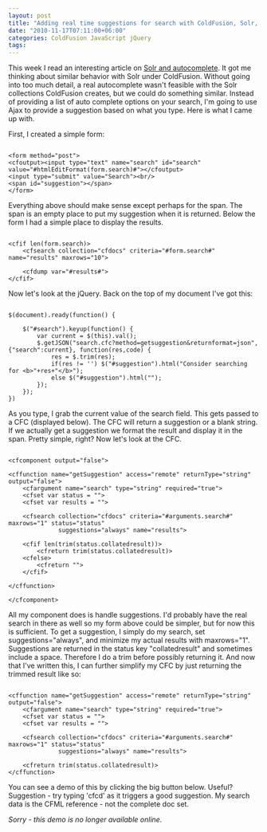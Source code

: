```yaml
---
layout: post
title: "Adding real time suggestions for search with ColdFusion, Solr, and jQuery"
date: "2010-11-17T07:11:00+06:00"
categories: ColdFusion JavaScript jQuery 
tags: 
---
```


This week I read an interesting article on <a href="http://solr.pl/2010/10/18/solr-and-autocomplete-part-1/?lang=en">Solr and autocomplete</a>. It got me thinking about similar behavior with Solr under ColdFusion. Without going into too much detail, a real autocomplete wasn't feasible with the Solr collections ColdFusion creates, but we could do something similar. Instead of providing a list of auto complete options on your search, I'm going to use Ajax to provide a suggestion based on what you type. Here is what I came up with.
<!--more-->
<p>

First, I created a simple form:

<p>

<pre><code class="language-markup">
&lt;form method="post"&gt;
&lt;cfoutput&gt;&lt;input type="text" name="search" id="search" value="#htmlEditFormat(form.search)#"&gt;&lt;/cfoutput&gt;
&lt;input type="submit" value="Search"&gt;&lt;br/&gt;
&lt;span id="suggestion"&gt;&lt;/span&gt;
&lt;/form&gt;
</code></pre>

<p>

Everything above should make sense except perhaps for the span. The span is an empty place to put my suggestion when it is returned. Below the form I had a simple place to display the results.

<p>

<pre><code class="language-markup">
&lt;cfif len(form.search)&gt;
	&lt;cfsearch collection="cfdocs" criteria="#form.search#" name="results" maxrows="10"&gt;

	&lt;cfdump var="#results#"&gt;
&lt;/cfif&gt;
</code></pre>

<p>

Now let's look at the jQuery. Back on the top of my document I've got this:

<p>

<pre><code class="language-javascript">
$(document).ready(function() {

	$("#search").keyup(function() {
		var current = $(this).val();
		$.getJSON("search.cfc?method=getsuggestion&returnformat=json", {"search":current}, function(res,code) {
			res = $.trim(res);
			if(res != '') $("#suggestion").html("Consider searching for &lt;b&gt;"+res+"&lt;/b&gt;");
			else $("#suggestion").html("");
		});
	});
})
</code></pre>

<p>

As you type, I grab the current value of the search field. This gets passed to a CFC (displayed below). The CFC will return a suggestion or a blank string. If we actually get a suggestion we format the result and display it in the span. Pretty simple, right? Now let's look at the CFC.

<p>

<pre><code class="language-markup">
&lt;cfcomponent output="false"&gt;

&lt;cffunction name="getSuggestion" access="remote" returnType="string" output="false"&gt;
	&lt;cfargument name="search" type="string" required="true"&gt;
	&lt;cfset var status = ""&gt;
	&lt;cfset var results = ""&gt;
	
	&lt;cfsearch collection="cfdocs" criteria="#arguments.search#" maxrows="1" status="status"
			  suggestions="always" name="results"&gt;
			  
	&lt;cfif len(trim(status.collatedresult))&gt;
		&lt;cfreturn trim(status.collatedresult)&gt;
	&lt;cfelse&gt;
		&lt;cfreturn ""&gt;
	&lt;/cfif&gt;
			  
&lt;/cffunction&gt;

&lt;/cfcomponent&gt;
</code></pre>

<p>

All my component does is handle suggestions. I'd probably have the real search in there as well so my form above could be simpler, but for now this is sufficient. To get a suggestion, I simply do my search, set suggestions="always", and minimize my actual results with maxrows="1". Suggestions are returned in the status key "collatedresult" and sometimes include a space. Therefore I do a trim before possibly returning it. And now that I've written this, I can further simplify my CFC by just returning the trimmed result like so:

<p>

<pre><code class="language-markup">
&lt;cffunction name="getSuggestion" access="remote" returnType="string" output="false"&gt;
	&lt;cfargument name="search" type="string" required="true"&gt;
	&lt;cfset var status = ""&gt;
	&lt;cfset var results = ""&gt;
	
	&lt;cfsearch collection="cfdocs" criteria="#arguments.search#" maxrows="1" status="status"
			  suggestions="always" name="results"&gt;
			  
	&lt;cfreturn trim(status.collatedresult)&gt;
&lt;/cffunction&gt;
</code></pre>

<p>

You can see a demo of this by clicking the big button below. Useful? Suggestion - try typing 'cfcd' as it triggers a good suggestion. My search data is the CFML reference - not the complete doc set.

<p>

<i>Sorry - this demo is no longer available online.</i>
